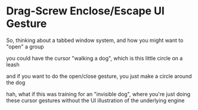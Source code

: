 # Drag-Screw Enclose/Escape UI Gesture

So, thinking about a tabbed window system, and how you might want to "open" a group

you could have the cursor "walking a dog", which is this little circle on a leash

and if you want to do the open/close gesture, you just make a circle around the dog

hah, what if this was training for an "invisible dog", where you're just doing these cursor gestures without the UI illustration of the underlying engine
